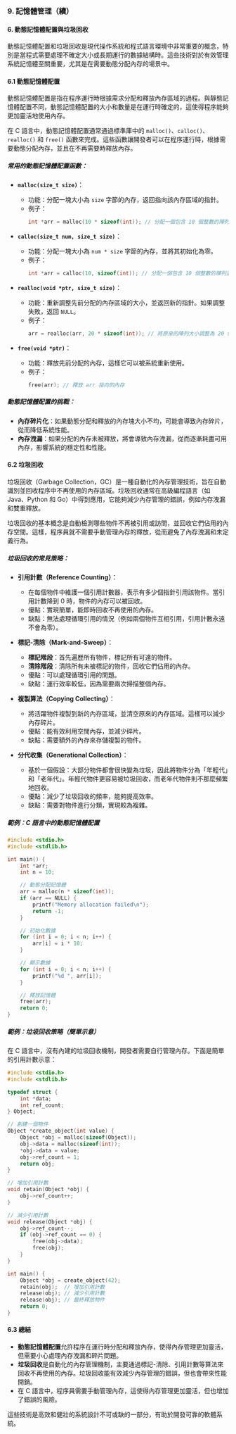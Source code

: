 ### 9. **記憶體管理**（續）

#### 6. **動態記憶體配置與垃圾回收**

動態記憶體配置和垃圾回收是現代操作系統和程式語言環境中非常重要的概念，特別是當程式需要處理不確定大小或長期運行的數據結構時。這些技術對於有效管理系統記憶體至關重要，尤其是在需要動態分配內存的場景中。

#### 6.1 **動態記憶體配置**

動態記憶體配置是指在程序運行時根據需求分配和釋放內存區域的過程。與靜態記憶體配置不同，動態記憶體配置的大小和數量是在運行時確定的，這使得程序能夠更加靈活地使用內存。

在 C 語言中，動態記憶體配置通常通過標準庫中的 `malloc()`、`calloc()`、`realloc()` 和 `free()` 函數來完成。這些函數讓開發者可以在程序運行時，根據需要動態分配內存，並且在不再需要時釋放內存。

##### 常用的動態記憶體配置函數：
- **`malloc(size_t size)`**：
  - 功能：分配一塊大小為 `size` 字節的內存，返回指向該內存區域的指針。
  - 例子：
    ```c
    int *arr = malloc(10 * sizeof(int)); // 分配一個包含 10 個整數的陣列
    ```
  
- **`calloc(size_t num, size_t size)`**：
  - 功能：分配一塊大小為 `num * size` 字節的內存，並將其初始化為零。
  - 例子：
    ```c
    int *arr = calloc(10, sizeof(int)); // 分配一個包含 10 個整數的陣列並初始化為 0
    ```

- **`realloc(void *ptr, size_t size)`**：
  - 功能：重新調整先前分配的內存區域的大小，並返回新的指針。如果調整失敗，返回 `NULL`。
  - 例子：
    ```c
    arr = realloc(arr, 20 * sizeof(int)); // 將原來的陣列大小調整為 20 個整數
    ```

- **`free(void *ptr)`**：
  - 功能：釋放先前分配的內存，這樣它可以被系統重新使用。
  - 例子：
    ```c
    free(arr); // 釋放 arr 指向的內存
    ```

##### 動態記憶體配置的挑戰：
- **內存碎片化**：如果動態分配和釋放的內存塊大小不均，可能會導致內存碎片，從而降低系統性能。
- **內存洩漏**：如果分配的內存未被釋放，將會導致內存洩漏，從而逐漸耗盡可用內存，影響系統的穩定性和性能。

#### 6.2 **垃圾回收**

垃圾回收（Garbage Collection，GC）是一種自動化的內存管理技術，旨在自動識別並回收程序中不再使用的內存區域。垃圾回收通常在高級編程語言（如 Java、Python 和 Go）中得到應用，它能夠減少內存管理的錯誤，例如內存洩漏和雙重釋放。

垃圾回收的基本概念是自動檢測哪些物件不再被引用或訪問，並回收它們佔用的內存空間。這樣，程序員就不需要手動管理內存的釋放，從而避免了內存洩漏和未定義行為。

##### 垃圾回收的常見策略：
- **引用計數（Reference Counting）**：
  - 在每個物件中維護一個引用計數器，表示有多少個指針引用該物件。當引用計數降到 0 時，物件的內存可以被回收。
  - 優點：實現簡單，能即時回收不再使用的內存。
  - 缺點：無法處理循環引用的情況（例如兩個物件互相引用，引用計數永遠不會為零）。

- **標記-清除（Mark-and-Sweep）**：
  - **標記階段**：首先遍歷所有物件，標記所有可達的物件。
  - **清除階段**：清除所有未被標記的物件，回收它們佔用的內存。
  - 優點：可以處理循環引用的問題。
  - 缺點：運行效率較低，因為需要兩次掃描整個內存。

- **複製算法（Copying Collecting）**：
  - 將活躍物件複製到新的內存區域，並清空原來的內存區域。這樣可以減少內存碎片。
  - 優點：能有效利用空閒內存，並減少碎片。
  - 缺點：需要額外的內存來存儲複製的物件。

- **分代收集（Generational Collection）**：
  - 基於一個假設：大部分物件都會很快變為垃圾，因此將物件分為「年輕代」和「老年代」。年輕代物件更容易被垃圾回收，而老年代物件則不那麼頻繁地回收。
  - 優點：減少了垃圾回收的頻率，能夠提高效率。
  - 缺點：需要對物件進行分類，實現較為複雜。

##### 範例：C 語言中的動態記憶體配置
```c
#include <stdio.h>
#include <stdlib.h>

int main() {
    int *arr;
    int n = 10;

    // 動態分配記憶體
    arr = malloc(n * sizeof(int));
    if (arr == NULL) {
        printf("Memory allocation failed\n");
        return -1;
    }

    // 初始化數據
    for (int i = 0; i < n; i++) {
        arr[i] = i * 10;
    }

    // 顯示數據
    for (int i = 0; i < n; i++) {
        printf("%d ", arr[i]);
    }

    // 釋放記憶體
    free(arr);
    return 0;
}
```

##### 範例：垃圾回收策略（簡單示意）
在 C 語言中，沒有內建的垃圾回收機制，開發者需要自行管理內存。下面是簡單的引用計數示意：
```c
#include <stdio.h>
#include <stdlib.h>

typedef struct {
    int *data;
    int ref_count;
} Object;

// 創建一個物件
Object *create_object(int value) {
    Object *obj = malloc(sizeof(Object));
    obj->data = malloc(sizeof(int));
    *obj->data = value;
    obj->ref_count = 1;
    return obj;
}

// 增加引用計數
void retain(Object *obj) {
    obj->ref_count++;
}

// 減少引用計數
void release(Object *obj) {
    obj->ref_count--;
    if (obj->ref_count == 0) {
        free(obj->data);
        free(obj);
    }
}

int main() {
    Object *obj = create_object(42);
    retain(obj);  // 增加引用計數
    release(obj); // 減少引用計數
    release(obj); // 最終釋放物件
    return 0;
}
```

#### 6.3 **總結**

- **動態記憶體配置**允許程序在運行時分配和釋放內存，使得內存管理更加靈活，但需要小心處理內存洩漏和碎片問題。
- **垃圾回收**是自動化的內存管理機制，主要通過標記-清除、引用計數等算法來回收不再使用的內存。垃圾回收能有效減少內存管理的錯誤，但也會帶來性能開銷。
- 在 C 語言中，程序員需要手動管理內存，這使得內存管理更加靈活，但也增加了錯誤的風險。

這些技術是高效和健壯的系統設計不可或缺的一部分，有助於開發可靠的軟體系統。